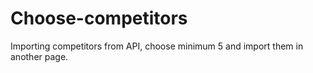 # Choose-competitors
Importing competitors from API, choose minimum 5 and import them in another page.
